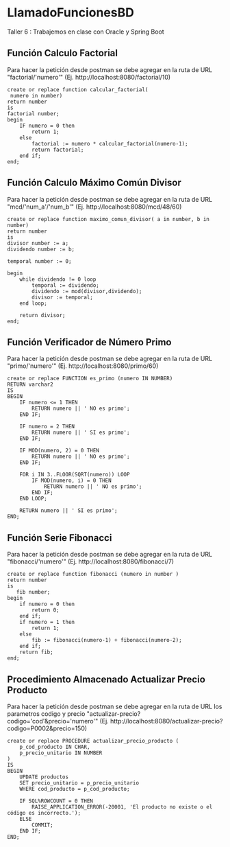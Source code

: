 # LlamadoFuncionesBD
Taller 6 : Trabajemos en clase con Oracle y Spring Boot

## Función Calculo Factorial
Para hacer la petición desde postman se debe agregar en la ruta de URL "factorial/'numero'" (Ej. http://localhost:8080/factorial/10)
```
create or replace function calcular_factorial(
 numero in number)
return number 
is 
factorial number;
begin
    IF numero = 0 then 
        return 1;
    else 
        factorial := numero * calcular_factorial(numero-1);
        return factorial;
    end if;
end;
```

## Función Calculo Máximo Común Divisor

Para hacer la petición desde postman se debe agregar en la ruta de URL "mcd/'num_a'/'num_b'" (Ej. http://localhost:8080/mcd/48/60)

```
create or replace function maximo_comun_divisor( a in number, b in number)
return number
is
divisor number := a;
dividendo number := b;

temporal number := 0;

begin
    while dividendo != 0 loop
        temporal := dividendo;
        dividendo := mod(divisor,dividendo);
        divisor := temporal;
    end loop;

    return divisor;
end;
```

## Función Verificador de Número Primo

Para hacer la petición desde postman se debe agregar en la ruta de URL "primo/'numero'" (Ej. http://localhost:8080/primo/60)

```
create or replace FUNCTION es_primo (numero IN NUMBER)
RETURN varchar2
IS
BEGIN
    IF numero <= 1 THEN
        RETURN numero || ' NO es primo';
    END IF;

    IF numero = 2 THEN
        RETURN numero || ' SI es primo';
    END IF;

    IF MOD(numero, 2) = 0 THEN
        RETURN numero || ' NO es primo';
    END IF;

    FOR i IN 3..FLOOR(SQRT(numero)) LOOP
        IF MOD(numero, i) = 0 THEN
            RETURN numero || ' NO es primo';
        END IF;
    END LOOP;

    RETURN numero || ' SI es primo';
END;
```

## Función Serie Fibonacci

Para hacer la petición desde postman se debe agregar en la ruta de URL "fibonacci/'numero'" (Ej. http://localhost:8080/fibonacci/7)

```
create or replace function fibonacci (numero in number )
return number
is
   fib number; 
begin
    if numero = 0 then 
        return 0;
    end if;
    if numero = 1 then
        return 1;
    else 
        fib := fibonacci(numero-1) + fibonacci(numero-2);
    end if;
    return fib;
end;
```
## Procedimiento Almacenado Actualizar Precio Producto

Para hacer la petición desde postman se debe agregar en la ruta de URL los parametros codigo y precio "actualizar-precio?codigo='cod'&precio='numero'" (Ej. http://localhost:8080/actualizar-precio?codigo=P0002&precio=150)

```
create or replace PROCEDURE actualizar_precio_producto (
    p_cod_producto IN CHAR,      
    p_precio_unitario IN NUMBER    
)
IS
BEGIN
    UPDATE productos
    SET precio_unitario = p_precio_unitario
    WHERE cod_producto = p_cod_producto;

    IF SQL%ROWCOUNT = 0 THEN
        RAISE_APPLICATION_ERROR(-20001, 'El producto no existe o el código es incorrecto.');
    ELSE
        COMMIT;
    END IF;
END;
```